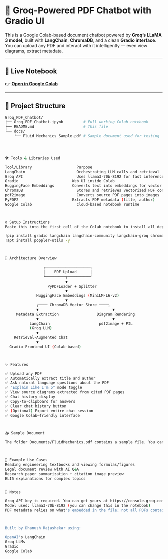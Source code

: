 # 🤖 Groq-Powered PDF Chatbot with Gradio UI

This is a Google Colab-based document chatbot powered by **Groq’s LLaMA 3 model**, built with **LangChain**, **ChromaDB**, and a clean **Gradio interface**. You can upload any PDF and interact with it intelligently — even view diagrams, extract metadata.

---

## 🚀 Live Notebook

👉 **[Open in Google Colab](https://colab.research.google.com/github/Danwhoosh/NovelOffice_Groq_ChatBot/blob/main/Novel_Office.ipynb)**

---

## 📁 Project Structure

```bash
Groq_PDF_Chatbot/
├── Groq_PDF_Chatbot.ipynb         # Full working Colab notebook
├── README.md                      # This file
└── docs/
    └── Fluid_Mechanics_Sample.pdf # Sample document used for testing




🛠️ Tools & Libraries Used

Tool/Library	                Purpose
LangChain	                    Orchestrating LLM calls and retrieval
Groq API	                    Uses llama3-70b-8192 for fast inference
Gradio	                      Web UI inside Colab
HuggingFace Embeddings	      Converts text into embeddings for vector search
ChromaDB	                    Stores and retrieves vectorized PDF content
pdf2image	                    Converts source PDF pages into images
PyPDF2	                      Extracts PDF metadata (title, author)
Google Colab	                Cloud-based notebook runtime



⚙️ Setup Instructions
Paste this into the first cell of the Colab notebook to install all dependencies:

!pip install gradio langchain langchain-community langchain-groq chromadb pdf2image PyPDF2 sentence-transformers
!apt install poppler-utils -y



🧠 Architecture Overview

                 ┌────────────────────┐
                 │    PDF Upload      │
                 └─────────┬──────────┘
                           ▼
                   PyPDFLoader + Splitter
                           ▼
              HuggingFace Embeddings (MiniLM-L6-v2)
                           ▼
              ┌──── ChromaDB Vector Store ────┐
              ▼                                 ▼
     Metadata Extraction                 Diagram Rendering
              ▼                                 ▼
           LangChain                      pdf2image + PIL
           (Groq LLM)
              ▼
    Retrieval-Augmented Chat
              ▼
  Gradio Frontend UI (Colab-based)



✨ Features

✅ Upload any PDF
✅ Automatically extract title and author
✅ Ask natural language questions about the PDF
✅ "Explain Like I'm 5" mode toggle
✅ View source diagrams extracted from cited PDF pages
✅ Chat history display
✅ Copy-to-clipboard for answers
✅ Clear chat history button
✅ (Optional) Export entire chat session
✅ Google Colab–friendly interface



📥 Sample Document

The folder Documents/FluidMechanics.pdf contains a sample file. You can replace it with any other PDF of your choice.



🧪 Example Use Cases
Reading engineering textbooks and viewing formulas/figures
Legal document review with AI Q&A
Research paper summarization + citation image preview
ELI5 explanations for complex topics


📌 Notes

Groq API key is required. You can get yours at https://console.groq.com
Model used: llama3-70b-8192 (you can change this in the notebook)
PDF metadata relies on what's embedded in the file; not all PDFs contain this info.



Built by Dhanush Rajashekar using:

OpenAI's LangChain
Groq LLMs
Gradio
Google Colab






